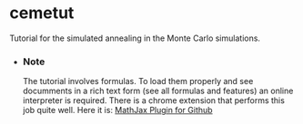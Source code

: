 # cemetut

Tutorial for the simulated annealing in the Monte Carlo simulations.

* ### Note

  The tutorial involves formulas. To load them properly and see documments in a rich text form (see all formulas and features) an online interpreter is required. There is a chrome extension that performs this job quite well. Here it is: [MathJax Plugin for Github](https://chrome.google.com/webstore/detail/mathjax-plugin-for-github/ioemnmodlmafdkllaclgeombjnmnbima?hl=en)

